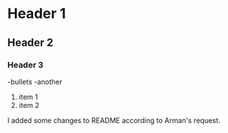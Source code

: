 # Header 1

## Header 2

### Header 3
-bullets
-another

1. item 1
1. item 2

I added some changes to README according to Arman's request.
